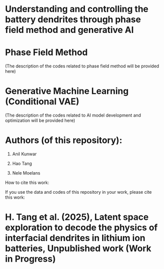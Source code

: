 # Understanding and controlling the battery dendrites through phase field method and generative AI


# Phase Field Method 

(The description of the codes related to phase field method will be provided here)

# Generative Machine Learning (Conditional VAE)

(The description of the codes related to AI model development and optimization will be provided here)


# Authors (of this repository):

1. Anil Kunwar 

2. Hao Tang

3. Nele Moelans


How to cite this work: 

If you use the data and codes of this repository in your work, please cite this work:

# H. Tang et al. (2025), Latent space exploration to decode the physics of interfacial dendrites in lithium ion batteries, Unpublished work (Work in Progress)
